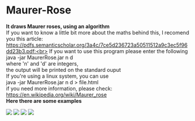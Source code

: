   # Maurer-Rose
<b> It draws Maurer roses, using an algorithm</br></b> 
          If you want to know a little bit more about the maths behind this, I recomend you this article:<br>
                     https://pdfs.semanticscholar.org/3a4c/7ce5d236723a50511512a9c3ec5f96dd23b3.pdf:<br>
                             If you want to use this program please enter the following<br>
                                       java -jar MaurerRose.jar n d <br>
                                       where 'n' and 'd' are integers,<br>
                                the output will be printed on the standard ouput<br>
                                  If you're using a linux system, you can use<br>
                                     java -jar MaurerRose.jar n d > file.html <br>
                                    if you need more information, please check:<br>
                                       https://en.wikipedia.org/wiki/Maurer_rose  <br>
									   <b>Here there are some examples</b>
 
  <img src="https://github.com/iabin/Maurer-Rose/blob/master/images/Screenshot_2017-07-01_01-03-22.png?raw=true">
  <img src="https://github.com/iabin/Maurer-Rose/blob/master/images/Screenshot_2017-07-01_01-07-12.png?raw=true">
  <img src="https://github.com/iabin/Maurer-Rose/blob/master/images/Screenshot_2017-07-01_01-08-03.png?raw=true">
  <img src="https://github.com/iabin/Maurer-Rose/blob/master/images/Screenshot_2017-07-01_01-08-44.png?raw=true">
  
  
